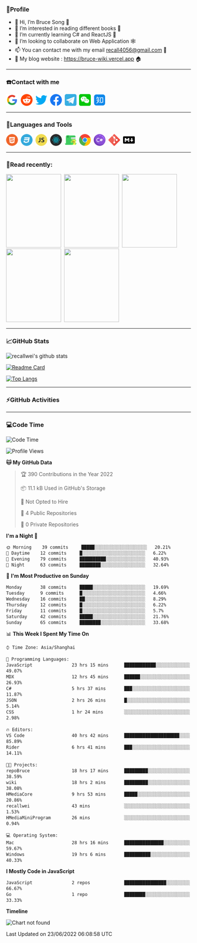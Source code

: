 ### 🦁️Profile

- 👋 Hi, I’m Bruce Song 🦁️
- 👀 I’m interested in reading different books 📖
- 🌱 I’m currently learning C# and ReactJS 🚀
- 💞️ I’m looking to collaborate on Web Application 🕸️
- 📫 You can contact me with my email recall4056@gmail.com 📮
- 📖 My blog website : https://bruce-wiki.vercel.app 🏠

---

### ☎️Contact with me

<img height="32" width="32" src="/img/google.png"/>&nbsp;
<img height="32" width="32" src="/img/reddit.png"/>&nbsp;
<img height="32" width="32" src="/img/twitter.png"/>&nbsp;
<img height="32" width="32" src="/img/facebook.png"/>&nbsp;
<a href="https://t.me/recallwei" target="_blank" rel="noreferrer noopener"><img height="32" width="32" src="/img/telegram.png"/></a>&nbsp;
<img height="32" width="32" src="/img/wechat.png"/>&nbsp;
<img height="32" width="32" src="/img/zhihu.png"/>&nbsp;

---

### 🚀Languages and Tools

<a href="https://bruce-wiki.vercel.app/docs/html" target="_blank" rel="noreferrer noopener"><img height="32" width="32" src="/img/html.png"/></a>&nbsp;
<a href="https://bruce-wiki.vercel.app/docs/css" target="_blank" rel="noreferrer noopener"><img height="32" width="32" src="/img/css.png"/></a>&nbsp;
<a href="https://bruce-wiki.vercel.app/docs/javascript" target="_blank" rel="noreferrer noopener"><img height="32" width="32" src="/img/javascript.png"/></a>&nbsp;
<a href="https://bruce-wiki.vercel.app/docs/react" target="_blank" rel="noreferrer noopener"><img height="32" width="32" src="/img/react.png"/></a>&nbsp;
<a href="https://bruce-wiki.vercel.app/docs/docusaurus" target="_blank" rel="noreferrer noopener"><img height="32" width="32" src="/img/docusaurus.png"/></a>&nbsp;
<img height="32" width="32" src="/img/chrome.png"/>&nbsp;
<a href="https://bruce-wiki.vercel.app/docs/csharp" target="_blank" rel="noreferrer noopener"><img height="32" width="32" src="/img/csharp.png"/></a>&nbsp;
<img height="32" width="32" src="/img/git.png"/>&nbsp;
<a href="https://bruce-wiki.vercel.app/docs/markdown" target="_blank" rel="noreferrer noopener"><img height="32" width="32" src="/img/markdown.png"/></a>&nbsp;

---

### 📖Read recently:

<img height="200" width="150" src="https://img9.doubanio.com/view/subject/s/public/s27283822.jpg"/>&nbsp;
<img height="200" width="150" src="https://img9.doubanio.com/view/subject/l/public/s33524212.jpg"/>&nbsp;
<img height="200" width="150" src="https://img9.doubanio.com/view/subject/m/public/s33460221.jpg"/>&nbsp;
<img height="200" width="150" src="https://img3.doubanio.com/view/subject/l/public/s8958650.jpg"/>&nbsp;
<img height="200" width="150" src="https://img3.doubanio.com/view/subject/l/public/s29820180.jpg"/>&nbsp;

---

### 📈GitHub Stats

![recallwei's github stats](https://github-readme-stats.vercel.app/api?username=recallwei&show_icons=true&theme=dracula&count_private=true&include_all_commits)

<!---
repository 卡片
--->

[![Readme Card](https://github-readme-stats.vercel.app/api/pin/?username=recallwei&repo=recallwei&theme=dracula)](https://github.com/recallwei/daily)

<!---
repository 常用语言 layout=compact（紧凑布局）
--->

[![Top Langs](https://github-readme-stats.vercel.app/api/top-langs/?username=recallwei&layout=compact&theme=dracula)](https://github.com/recallwei/daily)

---

### ⚡️GitHub Activities

<!--START_SECTION:activity-->

<!--END_SECTION:activity-->

---

### 💻Code Time

<!--START_SECTION:waka-->
![Code Time](http://img.shields.io/badge/Code%20Time-0%20secs-blue)

![Profile Views](http://img.shields.io/badge/Profile%20Views-24-blue)

**🐱 My GitHub Data** 

> 🏆 390 Contributions in the Year 2022
 > 
> 📦 11.1 kB Used in GitHub's Storage 
 > 
> 🚫 Not Opted to Hire
 > 
> 📜 4 Public Repositories 
 > 
> 🔑 0 Private Repositories  
 > 
**I'm a Night 🦉** 

```text
🌞 Morning    39 commits     █████░░░░░░░░░░░░░░░░░░░░   20.21% 
🌆 Daytime    12 commits     █░░░░░░░░░░░░░░░░░░░░░░░░   6.22% 
🌃 Evening    79 commits     ██████████░░░░░░░░░░░░░░░   40.93% 
🌙 Night      63 commits     ████████░░░░░░░░░░░░░░░░░   32.64%

```
📅 **I'm Most Productive on Sunday** 

```text
Monday       38 commits     █████░░░░░░░░░░░░░░░░░░░░   19.69% 
Tuesday      9 commits      █░░░░░░░░░░░░░░░░░░░░░░░░   4.66% 
Wednesday    16 commits     ██░░░░░░░░░░░░░░░░░░░░░░░   8.29% 
Thursday     12 commits     █░░░░░░░░░░░░░░░░░░░░░░░░   6.22% 
Friday       11 commits     █░░░░░░░░░░░░░░░░░░░░░░░░   5.7% 
Saturday     42 commits     █████░░░░░░░░░░░░░░░░░░░░   21.76% 
Sunday       65 commits     ████████░░░░░░░░░░░░░░░░░   33.68%

```


📊 **This Week I Spent My Time On** 

```text
⌚︎ Time Zone: Asia/Shanghai

💬 Programming Languages: 
JavaScript               23 hrs 15 mins      ████████████░░░░░░░░░░░░░   49.07% 
MDX                      12 hrs 45 mins      ██████░░░░░░░░░░░░░░░░░░░   26.93% 
C#                       5 hrs 37 mins       ███░░░░░░░░░░░░░░░░░░░░░░   11.87% 
JSON                     2 hrs 26 mins       █░░░░░░░░░░░░░░░░░░░░░░░░   5.14% 
CSS                      1 hr 24 mins        ░░░░░░░░░░░░░░░░░░░░░░░░░   2.98%

🔥 Editors: 
VS Code                  40 hrs 42 mins      █████████████████████░░░░   85.89% 
Rider                    6 hrs 41 mins       ███░░░░░░░░░░░░░░░░░░░░░░   14.11%

🐱‍💻 Projects: 
repoBruce                18 hrs 17 mins      █████████░░░░░░░░░░░░░░░░   38.59% 
wiki                     18 hrs 2 mins       █████████░░░░░░░░░░░░░░░░   38.08% 
HMediaCore               9 hrs 53 mins       █████░░░░░░░░░░░░░░░░░░░░   20.86% 
recallwei                43 mins             ░░░░░░░░░░░░░░░░░░░░░░░░░   1.53% 
HMediaMiniProgram        26 mins             ░░░░░░░░░░░░░░░░░░░░░░░░░   0.94%

💻 Operating System: 
Mac                      28 hrs 16 mins      ███████████████░░░░░░░░░░   59.67% 
Windows                  19 hrs 6 mins       ██████████░░░░░░░░░░░░░░░   40.33%

```

**I Mostly Code in JavaScript** 

```text
JavaScript               2 repos             ████████████████░░░░░░░░░   66.67% 
Go                       1 repo              ████████░░░░░░░░░░░░░░░░░   33.33%

```


**Timeline**

![Chart not found](https://raw.githubusercontent.com/recallwei/recallwei/main/charts/bar_graph.png) 


 Last Updated on 23/06/2022 06:08:58 UTC
<!--END_SECTION:waka-->
<!---
recallwei/recallwei is a ✨ special ✨ repository because its `README.md` (this file) appears on your GitHub profile.
You can click the Preview link to take a look at your changes.
--->

